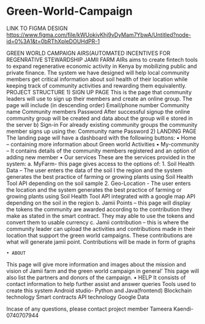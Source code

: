 # Green-World-Campaign 

LINK TO FIGMA DESIGN
https://www.figma.com/file/kWUokivKhj9vDyMam7YbwA/Untitled?node-id=0%3A1&t=0bRThXpleDOUHdPR-1

GREEN WORLD CAMPAIGN
AIRS(AUTOMATED INCENTIVES FOR REGENRATIVE STEWARDSHIP
JAMII FARM
 AIRs aims to create fintech tools to expand regenerative economic activity in Kenya by mobilizing public and private finance.
The system we have designed will help local community members get critical information about soil health of their location while keeping track of community activities and rewarding them equivalently.
PROJECT STRUCTURE
    1) SIGN UP PAGE
This is the page that community leaders will use to sign up their members and create an online group.
The page will include (in descending order)
Email/phone number
Community name
Community members
Password
After successful signup the online community group will be created and data about the group will 
e stored in the server
b) Sign-in
For already existing community groups the community member signs up using the:
Community name
Password
    2) LANDING PAGE
 The landing page will have a dashboard with the following buttons:
    • Home – containing more information about Green world Activities
    • My-community – It contains details of the community members registered and an option of adding new member
    • Our services These are the services provided in the system: 
    a. MyFarm- this page gives access to the options of:
    1. Soil Health Data – The user enters the data of the soil I the region and the system generates the best practice of farming or growing plants using Soil Health Tool API depending on the soil sample
    2. Geo-Location - The user enters the location and the system generates the best practice of farming or growing plants using Soil Health Tool API integrated with a google map API depending on the soil in the region
    b. Jamii Points – this page will display the tokens the community are awarded according to the contribution they make as stated in the smart contract. They may able to use the tokens and convert them to usable currency
    c. Jamii contribution – this is where the community leader can upload the activities and contributions made in their location that support the green world campaigns. These contributions are what will generate jamii point.  Contributions will be made in form of graphs



    • ABOUT
This page will give more information and images about the mission and vision of Jamii farm and the green world campaign in general’
This page will also list the partners and donors of the campaign.
    • HELP
It consists of contact information to help further assist and answer queries
Tools used to create this system
Android studio- Python and Java(frontend)
Blockchain technology
Smart contracts
API technology
Google Data



Incase of any questions, please contact project member
Tameera Kaendi- 0740707944



